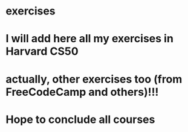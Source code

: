 # exercises
#
# I will add here all my exercises in Harvard CS50
# actually, other exercises too (from FreeCodeCamp and others)!!!
#
# Hope to conclude all courses
